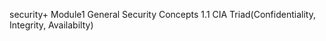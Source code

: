 security+ Module1 General Security Concepts
  1.1 CIA Triad(Confidentiality, Integrity, Availabilty)  
  
